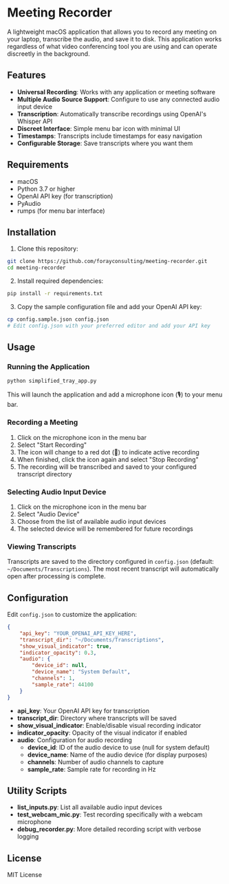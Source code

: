 # Meeting Recorder

A lightweight macOS application that allows you to record any meeting on your laptop, transcribe the audio, and save it to disk. This application works regardless of what video conferencing tool you are using and can operate discreetly in the background.

## Features

- **Universal Recording**: Works with any application or meeting software
- **Multiple Audio Source Support**: Configure to use any connected audio input device
- **Transcription**: Automatically transcribe recordings using OpenAI's Whisper API
- **Discreet Interface**: Simple menu bar icon with minimal UI
- **Timestamps**: Transcripts include timestamps for easy navigation
- **Configurable Storage**: Save transcripts where you want them

## Requirements

- macOS
- Python 3.7 or higher
- OpenAI API key (for transcription)
- PyAudio
- rumps (for menu bar interface)

## Installation

1. Clone this repository:
```bash
git clone https://github.com/forayconsulting/meeting-recorder.git
cd meeting-recorder
```

2. Install required dependencies:
```bash
pip install -r requirements.txt
```

3. Copy the sample configuration file and add your OpenAI API key:
```bash
cp config.sample.json config.json
# Edit config.json with your preferred editor and add your API key
```

## Usage

### Running the Application

```bash
python simplified_tray_app.py
```

This will launch the application and add a microphone icon (🎙️) to your menu bar.

### Recording a Meeting

1. Click on the microphone icon in the menu bar
2. Select "Start Recording"
3. The icon will change to a red dot (🔴) to indicate active recording
4. When finished, click the icon again and select "Stop Recording"
5. The recording will be transcribed and saved to your configured transcript directory

### Selecting Audio Input Device

1. Click on the microphone icon in the menu bar
2. Select "Audio Device"
3. Choose from the list of available audio input devices
4. The selected device will be remembered for future recordings

### Viewing Transcripts

Transcripts are saved to the directory configured in `config.json` (default: `~/Documents/Transcriptions`).
The most recent transcript will automatically open after processing is complete.

## Configuration

Edit `config.json` to customize the application:

```json
{
    "api_key": "YOUR_OPENAI_API_KEY_HERE",
    "transcript_dir": "~/Documents/Transcriptions",
    "show_visual_indicator": true,
    "indicator_opacity": 0.3,
    "audio": {
        "device_id": null,
        "device_name": "System Default",
        "channels": 1,
        "sample_rate": 44100
    }
}
```

- **api_key**: Your OpenAI API key for transcription
- **transcript_dir**: Directory where transcripts will be saved
- **show_visual_indicator**: Enable/disable visual recording indicator
- **indicator_opacity**: Opacity of the visual indicator if enabled
- **audio**: Configuration for audio recording
  - **device_id**: ID of the audio device to use (null for system default)
  - **device_name**: Name of the audio device (for display purposes)
  - **channels**: Number of audio channels to capture
  - **sample_rate**: Sample rate for recording in Hz

## Utility Scripts

- **list_inputs.py**: List all available audio input devices
- **test_webcam_mic.py**: Test recording specifically with a webcam microphone
- **debug_recorder.py**: More detailed recording script with verbose logging

## License

MIT License